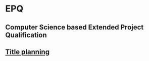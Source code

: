 # EPQ
## Computer Science based Extended Project Qualification

## [Title planning](../EPQ/blob/master/Titles.md)
